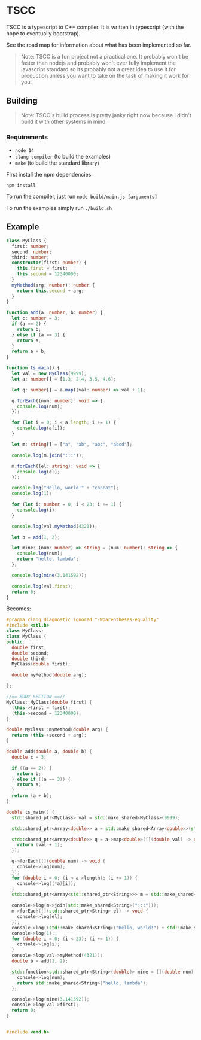 # TSCC

TSCC is a typescript to C++ compiler. It is written in typescript (with the hope to eventually bootstrap).

See the road map for information about what has been implemented so far.

> Note: TSCC is a fun project not a practical one.  It probably won't be faster
> than nodejs and probably won't ever fully implement the javascript standard so
> its probably not a great idea to use it for production unless you want to take
> on the task of making it work for you.

## Building

> Note: TSCC's build process is pretty janky right now because I didn't build it with
> other systems in mind.

### Requirements

- `node 14`
- `clang compiler` (to build the examples)
- `make` (to build the standard library)

First install the npm dependencies:

`npm install`

To run the compiler, just run `node build/main.js [arguments]`

To run the examples simply run `./build.sh`

## Example

```ts
class MyClass {
  first: number;
  second: number;
  third: number;
  constructor(first: number) {
    this.first = first;
    this.second = 12340000;
  }
  myMethod(arg: number): number {
    return this.second + arg;
  }
}

function add(a: number, b: number) {
  let c: number = 3;
  if (a == 2) {
    return b;
  } else if (a == 3) {
    return a;
  }
  return a + b;
}

function ts_main() {
  let val = new MyClass(9999);
  let a: number[] = [1.3, 2.4, 3.5, 4.6];

  let q: number[] = a.map((val: number) => val + 1);

  q.forEach((num: number): void => {
    console.log(num);
  });

  for (let i = 0; i < a.length; i += 1) {
    console.log(a[i]);
  }

  let m: string[] = ["a", "ab", "abc", "abcd"];

  console.log(m.join(":::"));

  m.forEach((el: string): void => {
    console.log(el);
  });

  console.log("Hello, world!" + "concat");
  console.log(1);

  for (let i: number = 0; i < 23; i += 1) {
    console.log(i);
  }

  console.log(val.myMethod(4321));

  let b = add(1, 2);

  let mine: (num: number) => string = (num: number): string => {
    console.log(num);
    return "hello, lambda";
  };

  console.log(mine(3.141592));

  console.log(val.first);
  return 0;
}
```

Becomes:

```cpp
#pragma clang diagnostic ignored "-Wparentheses-equality"
#include <stl.h>
class MyClass;
class MyClass {
public:
  double first;
  double second;
  double third;
  MyClass(double first);

  double myMethod(double arg);

};

//== BODY SECTION ==//
MyClass::MyClass(double first) {
  (this->first = first);
  (this->second = 12340000);
}

double MyClass::myMethod(double arg) {
  return (this->second + arg);
}

double add(double a, double b) {
  double c = 3;

  if ((a == 2)) {
    return b;
  } else if ((a == 3)) {
    return a;
  }
  return (a + b);
}

double ts_main() {
  std::shared_ptr<MyClass> val = std::make_shared<MyClass>(9999);

  std::shared_ptr<Array<double>> a = std::make_shared<Array<double>>(std::initializer_list<double> {1.3, 2.4, 3.5, 4.6});

  std::shared_ptr<Array<double>> q = a->map<double>([](double val) -> double {
    return (val + 1);
  });

  q->forEach([](double num) -> void {
    console->log(num);
  });
  for (double i = 0; (i < a->length); (i += 1)) {
    console->log((*a)[i]);
  }
  std::shared_ptr<Array<std::shared_ptr<String>>> m = std::make_shared<Array<std::shared_ptr<String>>>(std::initializer_list<std::shared_ptr<String>> {std::make_shared<String>("a"), std::make_shared<String>("ab"), std::make_shared<String>("abc"), std::make_shared<String>("abcd")});

  console->log(m->join(std::make_shared<String>(":::")));
  m->forEach([](std::shared_ptr<String> el) -> void {
    console->log(el);
  });
  console->log((std::make_shared<String>("Hello, world!") + std::make_shared<String>("concat")));
  console->log(1);
  for (double i = 0; (i < 23); (i += 1)) {
    console->log(i);
  }
  console->log(val->myMethod(4321));
  double b = add(1, 2);

  std::function<std::shared_ptr<String>(double)> mine = [](double num) -> std::shared_ptr<String> {
    console->log(num);
    return std::make_shared<String>("hello, lambda");
  };

  console->log(mine(3.141592));
  console->log(val->first);
  return 0;
}


#include <end.h>
```